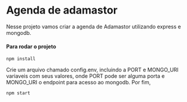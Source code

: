 # Agenda de adamastor
Nesse projeto vamos criar a agenda de Adamastor utilizando express e mongodb.

#### Para rodar o projeto 
```
npm install
```

Crie um arquivo chamado config.env, incluindo a PORT e MONGO_URI variaveis com seus valores, onde PORT pode ser alguma porta e MONGO_URI o endpoint para acesso ao mongodb.
Por fim, 
```
npm start
```

